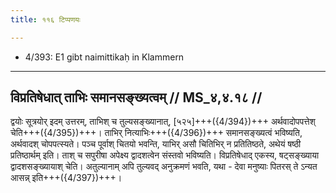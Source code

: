 ```yaml
---
title: ११६ टिप्पणयः

---
```

- 4/393: E1 gibt naimittikaḥ in Klammern

____________________________________________


## विप्रतिषेधात् ताभिः समानसङ्ख्यत्वम् // MS_४,४.१८ //

द्वयोः सूत्रयोर् इदम् उत्तरम्, ताभिश् च तुल्यसङ्ख्यानात्, [५२५]+++({4/394})+++ अर्थवादोपपत्तेश् चेति+++({4/395})+++। ताभिर् नित्याभिः+++({4/396})+++ समानसङ्ख्यत्वं भविष्यति, अर्थवादश् चोपपत्स्यते। पञ्च पूर्वाश् चितयो भवन्ति, याभिर् असौ चितिभिर् न प्रतितिष्ठते, अथेयं षष्ठी प्रतिष्ठार्थम् इति। ताश् च सपुरीषा अपेक्ष्य द्वादशत्वेन संस्तवो भविष्यति। विप्रतिषेधाद् एकस्य, षट्सङ्ख्याया द्वादशसङ्ख्यायाश् चेति। अतुल्यानाम् अपि तुल्यवद् अनुक्रमणं भवति, यथा - देवा मनुष्याः पितरस् ते ऽन्यत आसन्न् इति+++({4/397})+++।